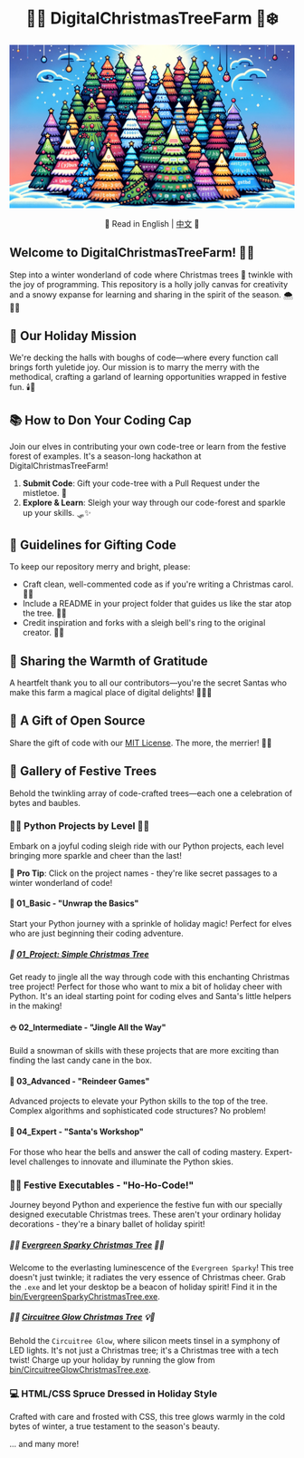 <div align="center">

# 🎄🎅 DigitalChristmasTreeFarm 🌟❄️

![DigitalChristmasTreeFarm Cover](./images/DigitalChristmasTreeFarmCover.png)

📜 Read in English | [中文](README.zh.md) 📜

</div>

## Welcome to DigitalChristmasTreeFarm! 🎉🎁
Step into a winter wonderland of code where Christmas trees 🎄 twinkle with the joy of programming. This repository is a holly jolly canvas for creativity and a snowy expanse for learning and sharing in the spirit of the season. 🌨️👨‍💻

## 🌟 Our Holiday Mission
We're decking the halls with boughs of code—where every function call brings forth yuletide joy. Our mission is to marry the merry with the methodical, crafting a garland of learning opportunities wrapped in festive fun. 🕯️📜

## 📚 How to Don Your Coding Cap
Join our elves in contributing your own code-tree or learn from the festive forest of examples. It's a season-long hackathon at DigitalChristmasTreeFarm!
1. **Submit Code**: Gift your code-tree with a Pull Request under the mistletoe. 💝
2. **Explore & Learn**: Sleigh your way through our code-forest and sparkle up your skills. 🛷✨

## 🔗 Guidelines for Gifting Code
To keep our repository merry and bright, please:
- Craft clean, well-commented code as if you're writing a Christmas carol. 📝🎶
- Include a README in your project folder that guides us like the star atop the tree. 🌟📖
- Credit inspiration and forks with a sleigh bell's ring to the original creator. 🔔👏

## 🤝 Sharing the Warmth of Gratitude
A heartfelt thank you to all our contributors—you're the secret Santas who make this farm a magical place of digital delights! 🎅👩‍💻

## 📄 A Gift of Open Source
Share the gift of code with our [MIT License](./LICENSE). The more, the merrier! 📜🤗

## 🎨 Gallery of Festive Trees
Behold the twinkling array of code-crafted trees—each one a celebration of bytes and baubles.

### 🎄🌟 Python Projects by Level 🌟🎄
Embark on a joyful coding sleigh ride with our Python projects, each level bringing more sparkle and cheer than the last!

🌟 **Pro Tip**: Click on the project names - they're like secret passages to a winter wonderland of code!

#### 🎁 01_Basic - "Unwrap the Basics"
Start your Python journey with a sprinkle of holiday magic! Perfect for elves who are just beginning their coding adventure.

##### 🎄 [01_Project: Simple Christmas Tree](python/01_Basic/01_Project)
Get ready to jingle all the way through code with this enchanting Christmas tree project! Perfect for those who want to mix a bit of holiday cheer with Python. It's an ideal starting point for coding elves and Santa's little helpers in the making!

#### ⛄ 02_Intermediate - "Jingle All the Way"
Build a snowman of skills with these projects that are more exciting than finding the last candy cane in the box.

#### 🦌 03_Advanced - "Reindeer Games"
Advanced projects to elevate your Python skills to the top of the tree. Complex algorithms and sophisticated code structures? No problem!

#### 🌠 04_Expert - "Santa's Workshop"
For those who hear the bells and answer the call of coding mastery. Expert-level challenges to innovate and illuminate the Python skies.

### 🎅💾 Festive Executables - "Ho-Ho-Code!"

Journey beyond Python and experience the festive fun with our specially designed executable Christmas trees. These aren't your ordinary holiday decorations - they're a binary ballet of holiday spirit!

##### 🌲✨ [Evergreen Sparky Christmas Tree](bin/) 🎁💫

Welcome to the everlasting luminescence of the `Evergreen Sparky`! This tree doesn't just twinkle; it radiates the very essence of Christmas cheer. Grab the `.exe` and let your desktop be a beacon of holiday spirit! Find it in the [bin/EvergreenSparkyChristmasTree.exe](bin/EvergreenSparkyChristmasTree(常青闪闪圣诞树).exe).

##### 🔌🌟 [Circuitree Glow Christmas Tree](bin/) 💡🎄

Behold the `Circuitree Glow`, where silicon meets tinsel in a symphony of LED lights. It's not just a Christmas tree; it's a Christmas tree with a tech twist! Charge up your holiday by running the glow from [bin/CircuitreeGlowChristmasTree.exe](bin/CircuitreeGlowChristmasTree(电路树之光圣诞树).exe).


### 💻 HTML/CSS Spruce Dressed in Holiday Style
Crafted with care and frosted with CSS, this tree glows warmly in the cold bytes of winter, a true testament to the season's beauty.

... and many more!

